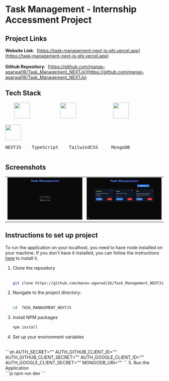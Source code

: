 # Task Management - Internship Accessment Project

## Project Links
**Website Link**: &nbsp;[https://task-management-next-js-phi.vercel.app](https://task-management-next-js-phi.vercel.app)
</br>
</br>
**Github Repository**: &nbsp;[https://github.com/manas-agarwal16/Task_Management_NEXTJs](https://github.com/manas-agarwal16/Task_Management_NEXTJs)

## Tech Stack
<div style="display: flex; flex-wrap: wrap; gap: 20px;">
  &nbsp;&nbsp;
  <img src="https://www.svgrepo.com/show/354113/nextjs-icon.svg" width="50" height="50" style="margin-right: 30px;" />
  &nbsp;&nbsp;&nbsp;&nbsp;&nbsp;&nbsp;&nbsp;
  <img src="https://cdn-icons-png.flaticon.com/128/5968/5968381.png" width="50" height="50" style="margin-right: 30px;" />
  &nbsp;&nbsp;&nbsp;&nbsp;&nbsp;&nbsp;&nbsp;&nbsp;&nbsp;&nbsp;&nbsp;&nbsp;

  <img src="https://www.svgrepo.com/show/333609/tailwind-css.svg" width="50" height="50" />
&nbsp;&nbsp;&nbsp;&nbsp;&nbsp;&nbsp;&nbsp;&nbsp;&nbsp;&nbsp;

  <img src="https://www.svgrepo.com/show/331488/mongodb.svg" width="50" height="50" />
  
</div>
<div style="display: flex; flex-wrap: wrap; gap: 20px;">
 <pre>NEXTJS    TypeScript    TailwindCSS     MongoDB</pre>
</div>

## Screenshots
<table align="center">
  <tr>
    <td><img src="./public/taskmanagementhome.png" alt="Home" width="500"></td>
    <td><img src="./public/taskmanagementtasks.png" alt="TasksPage" width="500"></td>
  </tr>
</table>

## Instructions to set up project

To run the application on your localhost, you need to have node installed on your machine. If you don't have it installed, you can follow the instructions [here](https://nodejs.org/en/download) to install it.

1. Clone the repository  
   </br>
   ```sh
   git clone https://github.com/manas-agarwal16/Task_Management_NEXTJs.git
   ```
2. Navigate to the project directory:  
   </br>
   ```sh
   cd  TASK_MANAGEMENT_NEXTJS
   ```
3. Install NPM packages
   </br>
   ```sh
   npm install
   ```
4. Set up your environment variables
  </br>
  ```sh
  AUTH_SECRET=""
  AUTH_GITHUB_CLIENT_ID=""
  AUTH_GITHUB_CLIENT_SECRET=""
  AUTH_GOOGLE_CLIENT_ID=""
  AUTH_GOOGLE_CLIENT_SECRET=""
  MONGODB_URI=""
  ```
5. Run the Application  
   </br>
   ```js
   npm run dev
   ```
